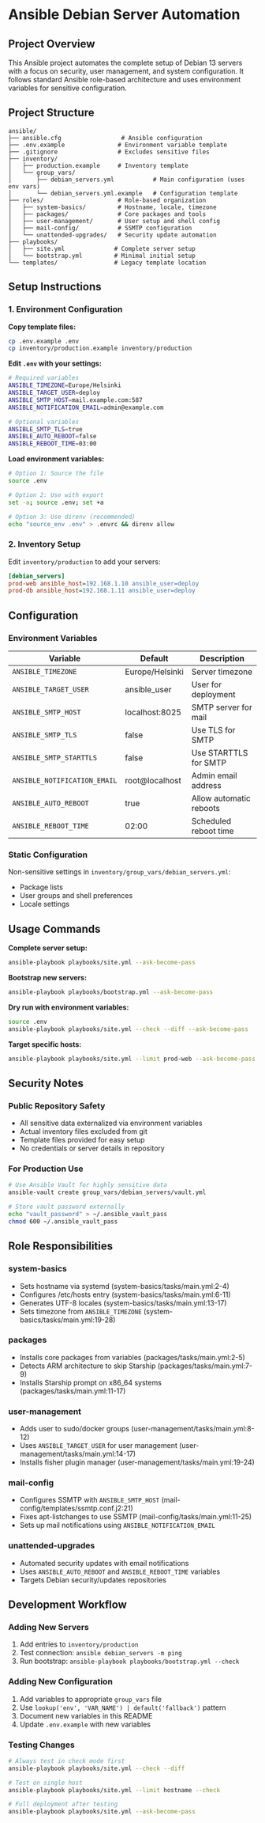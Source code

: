 # Ansible Debian Server Automation

## Project Overview

This Ansible project automates the complete setup of Debian 13 servers with a focus on security, user management, and system configuration. It follows standard Ansible role-based architecture and uses environment variables for sensitive configuration.

## Project Structure

```plain
ansible/
├── ansible.cfg                 # Ansible configuration
├── .env.example               # Environment variable template
├── .gitignore                 # Excludes sensitive files
├── inventory/
│   ├── production.example     # Inventory template
│   └── group_vars/
│       ├── debian_servers.yml           # Main configuration (uses env vars)
│       └── debian_servers.yml.example   # Configuration template
├── roles/                     # Role-based organization
│   ├── system-basics/         # Hostname, locale, timezone
│   ├── packages/              # Core packages and tools
│   ├── user-management/       # User setup and shell config
│   ├── mail-config/           # SSMTP configuration
│   └── unattended-upgrades/   # Security update automation
├── playbooks/
│   ├── site.yml              # Complete server setup
│   └── bootstrap.yml         # Minimal initial setup
└── templates/                # Legacy template location
```

## Setup Instructions

### 1. Environment Configuration

**Copy template files:**
```bash
cp .env.example .env
cp inventory/production.example inventory/production
```

**Edit `.env` with your settings:**
```bash
# Required variables
ANSIBLE_TIMEZONE=Europe/Helsinki
ANSIBLE_TARGET_USER=deploy
ANSIBLE_SMTP_HOST=mail.example.com:587
ANSIBLE_NOTIFICATION_EMAIL=admin@example.com

# Optional variables
ANSIBLE_SMTP_TLS=true
ANSIBLE_AUTO_REBOOT=false
ANSIBLE_REBOOT_TIME=03:00
```

**Load environment variables:**
```bash
# Option 1: Source the file
source .env

# Option 2: Use with export
set -a; source .env; set +a

# Option 3: Use direnv (recommended)
echo "source_env .env" > .envrc && direnv allow
```

### 2. Inventory Setup

Edit `inventory/production` to add your servers:
```ini
[debian_servers]
prod-web ansible_host=192.168.1.10 ansible_user=deploy
prod-db ansible_host=192.168.1.11 ansible_user=deploy
```

## Configuration

### Environment Variables

| Variable | Default | Description |
|----------|---------|-------------|
| `ANSIBLE_TIMEZONE` | Europe/Helsinki | Server timezone |
| `ANSIBLE_TARGET_USER` | ansible_user | User for deployment |
| `ANSIBLE_SMTP_HOST` | localhost:8025 | SMTP server for mail |
| `ANSIBLE_SMTP_TLS` | false | Use TLS for SMTP |
| `ANSIBLE_SMTP_STARTTLS` | false | Use STARTTLS for SMTP |
| `ANSIBLE_NOTIFICATION_EMAIL` | root@localhost | Admin email address |
| `ANSIBLE_AUTO_REBOOT` | true | Allow automatic reboots |
| `ANSIBLE_REBOOT_TIME` | 02:00 | Scheduled reboot time |

### Static Configuration

Non-sensitive settings in `inventory/group_vars/debian_servers.yml`:
- Package lists
- User groups and shell preferences
- Locale settings

## Usage Commands

**Complete server setup:**
```bash
ansible-playbook playbooks/site.yml --ask-become-pass
```

**Bootstrap new servers:**
```bash
ansible-playbook playbooks/bootstrap.yml --ask-become-pass
```

**Dry run with environment variables:**
```bash
source .env
ansible-playbook playbooks/site.yml --check --diff --ask-become-pass
```

**Target specific hosts:**
```bash
ansible-playbook playbooks/site.yml --limit prod-web --ask-become-pass
```

## Security Notes

### Public Repository Safety
- All sensitive data externalized via environment variables
- Actual inventory files excluded from git
- Template files provided for easy setup
- No credentials or server details in repository

### For Production Use
```bash
# Use Ansible Vault for highly sensitive data
ansible-vault create group_vars/debian_servers/vault.yml

# Store vault password externally
echo "vault_password" > ~/.ansible_vault_pass
chmod 600 ~/.ansible_vault_pass
```

## Role Responsibilities

### system-basics
- Sets hostname via systemd (system-basics/tasks/main.yml:2-4)
- Configures /etc/hosts entry (system-basics/tasks/main.yml:6-11)
- Generates UTF-8 locales (system-basics/tasks/main.yml:13-17)
- Sets timezone from `ANSIBLE_TIMEZONE` (system-basics/tasks/main.yml:19-28)

### packages  
- Installs core packages from variables (packages/tasks/main.yml:2-5)
- Detects ARM architecture to skip Starship (packages/tasks/main.yml:7-9)
- Installs Starship prompt on x86_64 systems (packages/tasks/main.yml:11-17)

### user-management
- Adds user to sudo/docker groups (user-management/tasks/main.yml:8-12)
- Uses `ANSIBLE_TARGET_USER` for user management (user-management/tasks/main.yml:14-17)
- Installs fisher plugin manager (user-management/tasks/main.yml:19-24)

### mail-config
- Configures SSMTP with `ANSIBLE_SMTP_HOST` (mail-config/templates/ssmtp.conf.j2:21)
- Fixes apt-listchanges to use SSMTP (mail-config/tasks/main.yml:11-25)
- Sets up mail notifications using `ANSIBLE_NOTIFICATION_EMAIL`

### unattended-upgrades
- Automated security updates with email notifications
- Uses `ANSIBLE_AUTO_REBOOT` and `ANSIBLE_REBOOT_TIME` variables
- Targets Debian security/updates repositories

## Development Workflow

### Adding New Servers
1. Add entries to `inventory/production` 
2. Test connection: `ansible debian_servers -m ping`
3. Run bootstrap: `ansible-playbook playbooks/bootstrap.yml --check`

### Adding New Configuration
1. Add variables to appropriate `group_vars` file
2. Use `lookup('env', 'VAR_NAME') | default('fallback')` pattern
3. Document new variables in this README
4. Update `.env.example` with new variables

### Testing Changes
```bash
# Always test in check mode first
ansible-playbook playbooks/site.yml --check --diff

# Test on single host
ansible-playbook playbooks/site.yml --limit hostname --check

# Full deployment after testing
ansible-playbook playbooks/site.yml --ask-become-pass
```